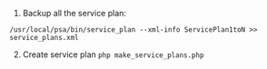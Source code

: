 1. Backup all the service plan:

```
/usr/local/psa/bin/service_plan --xml-info ServicePlan1toN >> service_plans.xml
```

2. Create service plan `php make_service_plans.php`